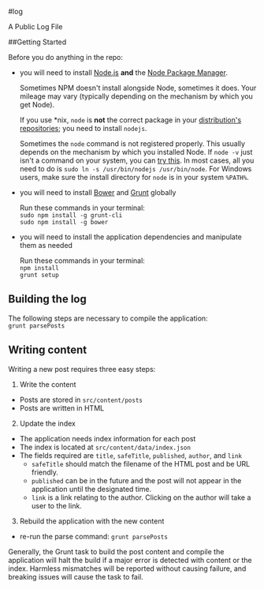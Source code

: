 #log

A Public Log File

##Getting Started

Before you do anything in the repo:

- you will need to install [Node.js](http://nodejs.org/) **and** the [Node Package Manager](https://www.npmjs.com/).

    Sometimes NPM doesn't install alongside Node, sometimes it does. Your mileage may vary (typically depending on the mechanism by which you get Node).

    If you use \*nix, `node` is **not** the correct package in your [distribution's repositories](http://packages.ubuntu.com/lucid/node); you need to install `nodejs`.

    Sometimes the `node` command is not registered properly. This usually depends on the mechanism by which you installed Node. If `node -v` just isn't a command on your system, you can [try this](http://stackoverflow.com/a/18130296/597122). In most cases, all you need to do is `sudo ln -s /usr/bin/nodejs /usr/bin/node`. For Windows users, make sure the install directory for `node` is in your system `%PATH%`.

- you will need to install [Bower](http://bower.io/#install-bower) and [Grunt](http://gruntjs.com/getting-started) globally  

    Run these commands in your terminal:  
    `sudo npm install -g grunt-cli`  
    `sudo npm install -g bower`  

- you will need to install the application dependencies and manipulate them as needed  

    Run these commands in your terminal:  
    `npm install`  
    `grunt setup`


## Building the log

The following steps are necessary to compile the application:  
`grunt parsePosts`

## Writing content

Writing a new post requires three easy steps:  

1. Write the content  
  - Posts are stored in `src/content/posts`
  - Posts are written in HTML
2. Update the index
  - The application needs index information for each post
  - The index is located at `src/content/data/index.json`
  - The fields required are `title`, `safeTitle`, `published`, `author`, and `link`
    - `safeTitle` should match the filename of the HTML post and be URL friendly.
    - `published` can be in the future and the post will not appear in the application until the designated time.
    - `link` is a link relating to the author. Clicking on the author will take a user to the link.
3. Rebuild the application with the new content
  - re-run the parse command: `grunt parsePosts`

Generally, the Grunt task to build the post content and compile the application will halt the build if a major error is detected with content or the index. Harmless mismatches will be reported without causing failure, and breaking issues will cause the task to fail.
